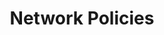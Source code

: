 ---
title: Network Policies
remote: https://github.com/gardener/gardener/blob/master/docs/concepts/network_policies.md
type: docs
weight: 40
---